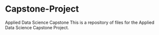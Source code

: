 # Capstone-Project
Applied Data Science Capstone
This is a repository of  files for the Applied Data Science Capstone Project.
